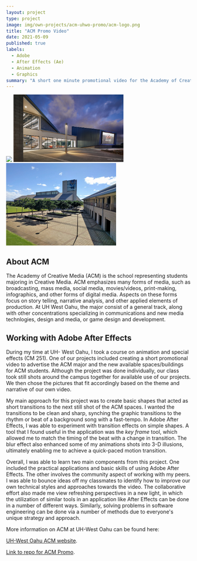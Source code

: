 ```yaml
---
layout: project
type: project
image: img/own-projects/acm-uhwo-promo/acm-logo.png
title: "ACM Promo Video"
date: 2021-05-09
published: true
labels:
  - Adobe
  - After Effects (Ae)
  - Animation
  - Graphics
summary: "A short one minute promotional video for the Academy of Creative Media at UH-West Oahu."
---
```


<div class="text-center p-4">
  <img width="300px" src="../img/own-projects/acm-uhwo-promo/acm-building1.jpeg" class="img-thumbnail" >
  <img width="300px" src="../img/own-projects/acm-uhwo-promo/acm-building2.jpeg" class="img-thumbnail" >
  <img width="300px" src="../img/own-projects/acm-uhwo-promo/acm-building3.jpg" class="img-thumbnail" >
</div>

## About ACM

The Academy of Creative Media (ACM) is the school representing students majoring in Creative Media. ACM emphasizes many forms of media, such as broadcasting, mass media, social media, movies/videos, print-making, infographics, and other forms of digital media. Aspects on these forms focus on story telling, narrative analysis, and other applied elements of production. At UH West Oahu, the major consist of a general track, along with other concentrations specializing in communications and new media technlogies, design and media, or game design and development. 

## Working with Adobe After Effects

During my time at UH- West Oahu, I took a course on animation and special effects (CM 251). One of our projects included creating a short promotional video to advertise the ACM major and the new available spaces/buildings for ACM students. Although the project was done individually, our class took still shots around the campus together for available use of our projects. We then chose the pictures that fit accordingly based on the theme and narrative of our own video. 

My main approach for this project was to create basic shapes that acted as short transitions to the next still shot of the ACM spaces. I wanted the transitions to be clean and sharp, synching the graphic transitions to the rhythm or beat of a background song with a fast-tempo. In Adobe After Effects, I was able to experiment with transition effects on simple shapes. A tool that I found useful in the application was the _key frame_ tool, which allowed me to match the timing of the beat with a change in transition. The blur effect also enhanced some of my animations shots into 3-D illusions, ultimately enabling me to achieve a quick-paced motion transition.

Overall, I was able to learn two main components from this project. One included the practical applications and basic skills of using Adobe After Effects. The other involves the community aspect of working with my peers. I was able to bounce ideas off my classmates to identify how to improve our own technical styles and approaches towards the video. The collaborative effort also made me view refreshing perspectives in a new light, in which the utilization of similar tools in an application like After Effects can be done in a number of different ways. Similarly, solving problems in software engineering can be done via a number of methods due to everyone's unique strategy and approach.

More information on ACM at UH-West Oahu can be found here:

[UH-West Oahu ACM website](https://acmsystem.hawaii.edu/campus/uh-west-oahu/).

[Link to repo for ACM Promo](https://github.com/jpinera/uhwo-acm_promo).
